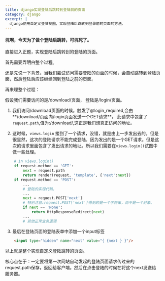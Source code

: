 ```yaml
---
title: django实现登陆后跳转到登陆前的页面
category: django
excerpt: |
  django使用自定义登陆视图，实现登陆后跳转到登录前的页面的方法。
---
```


#### 坑啊，今天为了做个登陆后跳转，可坑死了。

直接进入正题，实现登陆后跳转到的登陆的页面。

首先需要弄明白整个过程。

还是先说一下背景，当我们尝试访问需要登陆的页面的时候，会自动跳转到登陆页面，然后登陆后应该继续回到登陆之前的页面。

再来理整个过程：

假设我们需要访问的是/download/页面， 登陆是/login/页面。

1. 我们访问/download页面的时候，触发了@login_required,会由**/download/页面向/login页面发送一个GET请求**， 此请求中包含了`request.path`,值为:/download/,这正是我们想真正访问的地址。

2. 这时候，`views.login` 接到了一个请求，没错，就是由上一步发出去的。但是很显然，这次的登陆请求不能完成登陆，因为发出的是一个GET请求。但是这次的请求里面包含了发出请求的地址。所以我们需要在`views.login()`试图中做一些处理。
```python
	# in views.login()
	if request.method == 'GET':
		next = request.path
		return render(request, 'template', {'next':next})
	if request.method == 'POST':
		...
		# 登陆的实现代码。
		...
		next = request.POST['next']
		# 特别注意:request.POST['next']得到的是一个字符串，而不是一个对象。
		if next == 'None':
			return HttpResponseRedirect(next)
		...
		# 其他正常业务逻辑
```

3. 最后在登陆页面的登陆表单中添加一个input标签
```html
	<input type="hidden" name="next" value="{ {next } }"/>
```

以上就是整个实现自定义登陆跳转的页面。


核心点在于：一定要将第一次网站自动发起的登陆页面请求传过来的 request.path保存，返回给客户端，然后在点击登陆的时候在将这个next发送给服务器。